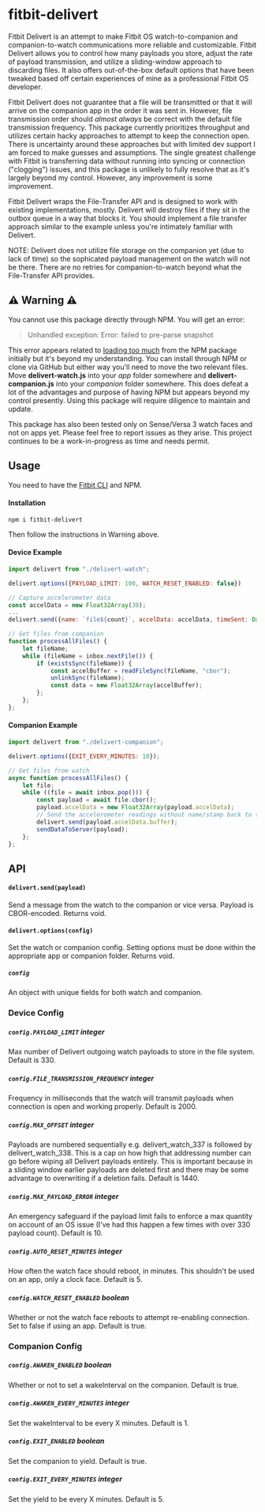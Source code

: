 # fitbit-delivert
Fitbit Delivert is an attempt to make Fitbit OS watch-to-companion and companion-to-watch communications more reliable and customizable.  Fitbit Delivert allows you to control how many payloads you store, adjust the rate of payload transmission, and utilize a sliding-window approach to discarding files. It also offers out-of-the-box default options that have been tweaked based off certain experiences of mine as a professional Fitbit OS developer. 

Fitbit Delivert does not guarantee that a file will be transmitted or that it will arrive on the companion app in the order it was sent in. However, file transmission order should *almost always* be correct with the default file transmission frequency. This package currently prioritizes throughput and utilizes certain hacky approaches to attempt to keep the connection open. There is uncertainty around these approaches but with limited dev support I am forced to make guesses and assumptions. The single greatest challenge with Fitbit is transferring data without running into syncing or connection ("clogging") issues, and this package is unlikely to fully resolve that as it's largely beyond my control. However, any improvement is some improvement.  

Fitbit Delivert wraps the File-Transfer API and is designed to work with existing implementations, mostly. Delivert will destroy files if they sit in the outbox queue in a way that blocks it. You should implement a file transfer approach similar to the example unless you're intimately familiar with Delivert.

NOTE: Delivert does not utilize file storage on the companion yet (due to lack of time) so the sophicated payload management on the watch will not be there. There are no retries for companion-to-watch beyond what the File-Transfer API provides.

## :warning: Warning :warning:

You cannot use this package directly through NPM. You will get an error:

> Unhandled exception: Error: failed to pre-parse snapshot

This error appears related to [loading too much](https://community.fitbit.com/t5/SDK-Development/Unhandled-Error-failed-to-pre-parse-snapshot/td-p/2947498) from the NPM package initially but it's beyond my understanding. You can install through NPM or clone via GitHub but either way you'll need to move the two relevant files. Move **delivert-watch.js** into your *app* folder somewhere and **delivert-companion.js** into your *companion* folder somewhere. This does defeat a lot of the advantages and purpose of having NPM but appears beyond my control presently. Using this package will require diligence to maintain and update.

This package has also been tested only on Sense/Versa 3 watch faces and not on apps yet. Please feel free to report issues as they arise. This project continues to be a work-in-progress as time and needs permit. 

## Usage
You need to have the [Fitbit CLI](https://dev.fitbit.com/build/guides/command-line-interface/) and NPM.
#### Installation
```
npm i fitbit-delivert
```
Then follow the instructions in Warning above. 

#### Device Example
```javascript
import delivert from "./delivert-watch"; 

delivert.options({PAYLOAD_LIMIT: 100, WATCH_RESET_ENABLED: false})

// Capture accelerometer data
const accelData = new Float32Array(30);
...
delivert.send({name: `file${count}`, accelData: accelData, timeSent: Date.now()});

// Get files from companion
function processAllFiles() {
	let fileName;
	while (fileName = inbox.nextFile()) {
		if (existsSync(fileName)) {
			const accelBuffer = readFileSync(fileName, "cbor");
			unlinkSync(fileName);
			const data = new Float32Array(accelBuffer);
		};
	};
};
```
#### Companion Example
```javascript
import delivert from "./delivert-companion";  

delivert.options({EXIT_EVERY_MINUTES: 10});

// Get files from watch
async function processAllFiles() {
	let file;
	while ((file = await inbox.pop())) {
		const payload = await file.cbor();
		payload.accelData = new Float32Array(payload.accelData);
		// Send the accelerometer readings without name/stamp back to the watch
		delivert.send(payload.accelData.buffer);
		sendDataToServer(payload);
	};
};
```
## API
#### `delivert.send(payload)`
Send a message from the watch to the companion or vice versa. Payload is CBOR-encoded. Returns void.
#### `delivert.options(config)`
Set the watch or companion config. Setting options must be done within the appropriate app or companion folder. Returns void.
##### `config` 
An object with unique fields for both watch and companion.

### Device Config 

##### `config.PAYLOAD_LIMIT` **integer**
Max number of Delivert outgoing watch payloads to store in the file system. Default is 330.
##### `config.FILE_TRANSMISSION_FREQUENCY` **integer**
Frequency in milliseconds that the watch will transmit payloads when connection is open and working properly. Default is 2000.
##### `config.MAX_OFFSET` **integer**
Payloads are numbered sequentially e.g. delivert_watch_337 is followed by delivert_watch_338. This is a cap on how high that addressing number can go before wiping all Delivert payloads entirely. This is important because in a sliding window earlier payloads are deleted first and there may be some advantage to overwriting if a deletion fails. Default is 1440.
##### `config.MAX_PAYLOAD_ERROR` **integer**
An emergency safeguard if the payload limit fails to enforce a max quantity on account of an OS issue (I've had this happen a few times with over 330 payload count). Default is 10.
##### `config.AUTO_RESET_MINUTES` **integer**
How often the watch face should reboot, in minutes. This shouldn't be used on an app, only a clock face. Default is 5.
##### `config.WATCH_RESET_ENABLED` **boolean**
Whether or not the watch face reboots to attempt re-enabling connection. Set to false if using an app. Default is true.

### Companion Config 

##### `config.AWAKEN_ENABLED` **boolean**
Whether or not to set a wakeInterval on the companion. Default is true.
##### `config.AWAKEN_EVERY_MINUTES` **integer**
Set the wakeInterval to be every X minutes. Default is 1.
##### `config.EXIT_ENABLED` **boolean**
Set the companion to yield. Default is true.
##### `config.EXIT_EVERY_MINUTES` **integer**
Set the yield to be every X minutes. Default is 5.
